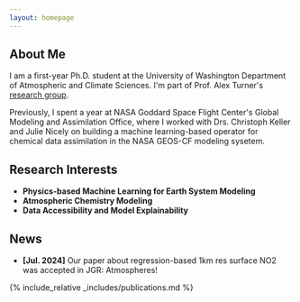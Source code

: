 ```yaml
---
layout: homepage
---
```


## About Me

I am a first-year Ph.D. student at the University of Washington Department of Atmospheric and Climate Sciences. I'm part of Prof. Alex Turner's [research group](https://alexjturner.github.io/).

Previously, I spent a year at NASA Goddard Space Flight Center's Global Modeling and Assimilation Office, where I worked with Drs. Christoph Keller and Julie Nicely on building a machine learning-based operator for chemical data assimilation in the NASA GEOS-CF modeling sysetem.

## Research Interests

- **Physics-based Machine Learning for Earth System Modeling**
- **Atmospheric Chemistry Modeling**
- **Data Accessibility and Model Explainability**

## News

- **[Jul. 2024]** Our paper about regression-based 1km res surface NO2 was accepted in JGR: Atmospheres!

{% include_relative _includes/publications.md %}
